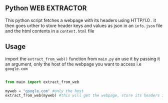 ## Python WEB EXTRACTOR

This python script fetches a webpage with its headers using HTTP/1.0 . it then goes urther to store header keys and values as json in an `info.json` file and the html contents in a `content.html` file

## Usage

import the `extract_from_web()` function from `main.py` an use it by passing it an argument, only the host of the webpage you want to access i.e `google.com`

```python

from main import extract_from_web

myweb = "google.com" #only the host 
extract_from_web(myweb) #this will get the webpage, store its headers in a json and contents in a html file
```
